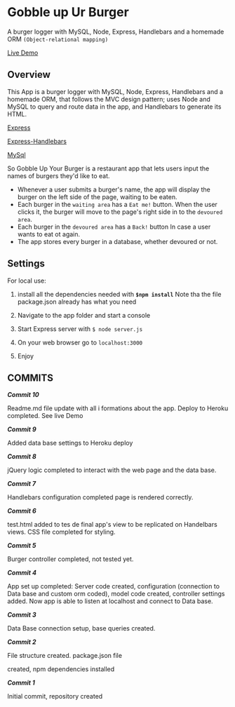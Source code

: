 # Gobble up Ur Burger
A burger logger with MySQL, Node, Express, Handlebars and a homemade ORM `(Object-relational mapping)`


[Live Demo](https://burgergobbleup.herokuapp.com/)


## Overview

This App is a burger logger with MySQL, Node, Express, Handlebars and a homemade ORM, that follows the MVC design pattern; uses Node and MySQL to query and route data in  the app, and Handlebars to generate its HTML. 

[Express](https://www.npmjs.com/package/express)

[Express-Handlebars](https://www.npmjs.com/package/express-handlebars)

[MySql](https://www.npmjs.)


So Gobble Up Your Burger is a restaurant app that lets users input the names of burgers they'd like to eat. 

* Whenever a user submits a burger's name, the app will display the burger on the left side of the page, waiting to be eaten. 
* Each burger in the `waiting area` has a `Eat me!` button. When the user clicks it, the burger will move to the page's right side in to the `devoured area`.
* Each burger in the `devoured area` has a `Back!` button In case a user wants to eat ot again.
* The app stores every burger in a database, whether devoured or not.


## Settings

For local use:

1. install all the dependencies needed with **`$npm install`**  Note tha the file package.json already has what you need

2. Navigate to the app folder and start a console

3. Start Express server with `$ node server.js`

4. On your web browser go to `localhost:3000`

5. Enjoy




## COMMITS
**_Commit 10_**

Readme.md file update with all i formations about the app. Deploy to Heroku completed. See live Demo


**_Commit 9_**

Added data base settings to Heroku deploy

**_Commit 8_**

jQuery logic completed to interact with the web page and the data base.

**_Commit 7_**

Handlebars configuration completed page is rendered correctly.

**_Commit 6_**

test.html added to tes de final app's view to be replicated on Handelbars views. CSS file completed for styling.

**_Commit 5_**

Burger controller completed, not tested yet.


**_Commit 4_**

App set up completed: Server code created, configuration (connection to Data base and custom orm coded), model code created, controller settings added. Now app is able to listen at localhost and connect to Data base.

**_Commit 3_**

Data Base  connection setup, base queries created.

**_Commit 2_**

File structure created. package.json file 

created, npm dependencies installed

**_Commit 1_**

Initial commit, repository created

